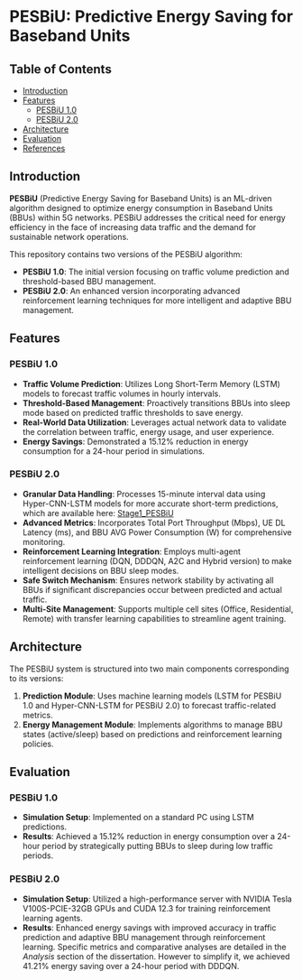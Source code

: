 # PESBiU: Predictive Energy Saving for Baseband Units

## Table of Contents

- [Introduction](#introduction)
- [Features](#features)
  - [PESBiU 1.0](#pesbiu-10)
  - [PESBiU 2.0](#pesbiu-20)
- [Architecture](#architecture)
- [Evaluation](#evaluation)
- [References](#references)

## Introduction

**PESBiU** (Predictive Energy Saving for Baseband Units) is an ML-driven algorithm designed to optimize energy consumption in Baseband Units (BBUs) within 5G networks. PESBiU addresses the critical need for energy efficiency in the face of increasing data traffic and the demand for sustainable network operations.

This repository contains two versions of the PESBiU algorithm:

- **PESBiU 1.0**: The initial version focusing on traffic volume prediction and threshold-based BBU management.
- **PESBiU 2.0**: An enhanced version incorporating advanced reinforcement learning techniques for more intelligent and adaptive BBU management.

## Features

### PESBiU 1.0

- **Traffic Volume Prediction**: Utilizes Long Short-Term Memory (LSTM) models to forecast traffic volumes in hourly intervals.
- **Threshold-Based Management**: Proactively transitions BBUs into sleep mode based on predicted traffic thresholds to save energy.
- **Real-World Data Utilization**: Leverages actual network data to validate the correlation between traffic, energy usage, and user experience.
- **Energy Savings**: Demonstrated a 15.12% reduction in energy consumption for a 24-hour period in simulations.

### PESBiU 2.0

- **Granular Data Handling**: Processes 15-minute interval data using Hyper-CNN-LSTM models for more accurate short-term predictions, which are available here: [Stage1_PESBiU](https://github.com/vafekt/Stage1_PESBiU.git)
- **Advanced Metrics**: Incorporates Total Port Throughput (Mbps), UE DL Latency (ms), and BBU AVG Power Consumption (W) for comprehensive monitoring.
- **Reinforcement Learning Integration**: Employs multi-agent reinforcement learning (DQN, DDDQN, A2C and Hybrid version) to make intelligent decisions on BBU sleep modes.
- **Safe Switch Mechanism**: Ensures network stability by activating all BBUs if significant discrepancies occur between predicted and actual traffic.
- **Multi-Site Management**: Supports multiple cell sites (Office, Residential, Remote) with transfer learning capabilities to streamline agent training.

## Architecture

The PESBiU system is structured into two main components corresponding to its versions:

1. **Prediction Module**: Uses machine learning models (LSTM for PESBiU 1.0 and Hyper-CNN-LSTM for PESBiU 2.0) to forecast traffic-related metrics.
2. **Energy Management Module**: Implements algorithms to manage BBU states (active/sleep) based on predictions and reinforcement learning policies.

## Evaluation

### PESBiU 1.0

- **Simulation Setup**: Implemented on a standard PC using LSTM predictions.
- **Results**: Achieved a 15.12% reduction in energy consumption over a 24-hour period by strategically putting BBUs to sleep during low traffic periods.

### PESBiU 2.0

- **Simulation Setup**: Utilized a high-performance server with NVIDIA Tesla V100S-PCIE-32GB GPUs and CUDA 12.3 for training reinforcement learning agents.
- **Results**: Enhanced energy savings with improved accuracy in traffic prediction and adaptive BBU management through reinforcement learning. Specific metrics and comparative analyses are detailed in the *Analysis* section of the dissertation. However to simplify it, we achieved 41.21% energy saving over a 24-hour period with DDDQN.




